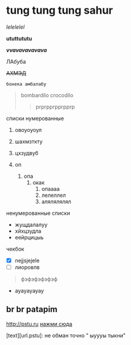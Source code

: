 # tung tung tung sahur #

*lelelelel*

**ututtututu**

***vvavavavavava***

ЛА*бу*ба

~~АХМЭД~~

`бонека амбалабу`

>bombardilo crocodilo
>>prprpprpprpprp

списки нумерованные
1. овоуоуоул
2. шахмзткту
3. цхзудвуб

1. оп
    1. опа
       1. окак
           1. опаааа
           2. лелеллел
           3. алялялялял

ненумерованные списки
* жущдалалуу
* хйхцзудла
* еейрцицыь

чекбок
- [x] nejjsjejele
- [ ] лиоровлв

> фэфэфэфэфэф
+ ауауауауау

## br br patapim ##

<http://pstu.ru>
[нажми сюда](http://pstu.ru "сайт Политеха")

[text][url.pstu]: не обман точно " ыуууы тыкни"
